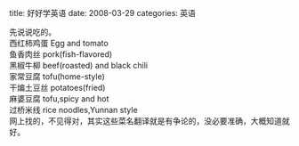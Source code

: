 title: 好好学英语
date: 2008-03-29
categories: 英语

先说说吃的。  
西红柿鸡蛋 Egg and tomato  
鱼香肉丝 pork(fish-flavored)  
黑椒牛柳 beef(roasted) and black chili  
家常豆腐 tofu(home-style)  
干煸土豆丝 potatoes(fried)  
麻婆豆腐 tofu,spicy and hot  
过桥米线 rice noodles,Yunnan style  
网上找的，不见得对，其实这些菜名翻译就是有争论的，没必要准确，大概知道就好。
